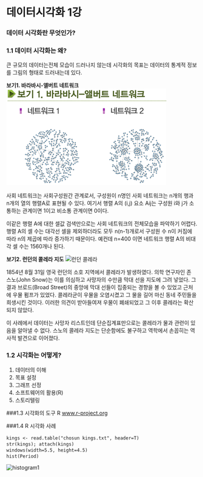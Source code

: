 데이터시각화 1강
=========

### 데이터 시각화란 무엇인가?

### 1.1 데이터 시각화는 왜?
큰 규모의 데이터는전체 모습이 드러나지 않는데 시각화의 목표는 데이터의 통계적 정보를 그림의 형태로 드러내는데 있다.


**보기1. 바라바시-앨버트 네트워크**
![enter image description here](network.png)

사회 네트워크는 사회구성원간 관계로서, 구성원이 n명인 사회 네트워크는
n개의 행과 n개의 열의 행렬A로 표현될 수 있다. 여기서 행렬 A의 (i,j) 요소 Aij는
구성원 i와 j가 소통하는 관계이면 1이고 비소통 관계이면 0이다.

이같은 행렬 A에 대한 셀값 검색만으로는 사회 네트워크의 전체모습을 파악하기 어렵다.
행렬 A의 셀 수는 대각선 셀을 제외하더라도 모두 n(n-1)개로서 구성원 수 n이 커짐에 따라
n의 제곱에 따라 증가하기 때문이다. 예컨데 n=400 이면 네트워크 행렬 A의 비대각 셀 수는 1560개나 된다.


**보기2. 런던의 콜레라 지도**
![런던 콜레라](https://cloud.githubusercontent.com/assets/7834338/6544934/36146a90-c5aa-11e4-8c64-c84b2a2c23f3.png)

1854년 8월 31일 영국 런던의 소호 지역에서 콜레라가 발생하였다. 
의학 연구자인 존 스노(John Snow)는 이를 의심하고 사망자의 수만큼 막대 선을 지도에 그려 넣었다.
그 결과 브로드(Broad Street)의 중앙에 막대 선들이 집중되는 경향을 볼 수 있었고 근처에 우물 펌프가 있었다.
콜레라균이 우물을 오염시켰고 그 물을 길어 마신 동네 주민들을 희생시킨 것이다. 이러한 의견이 받아들여져 우물이 폐쇄되었고 그 이후 콜레라는 확산되지 않았다.

이 사례에서 데이터는 사망자 리스트인데 단순집계표만으로는 콜레라가 물과 관련이 있음을 알아낼 수 없다. 스노의 콜레라 지도는 단순함에도 불구하고 역학에서 손꼽히는 역사적 발견으로 이어졌다.

### 1.2 시각화는 어떻게?

1. 데이터의 이해
2. 목표 설정
3. 그래프 선정
4. 소프트웨어의 활용(R)
5. 스토리텔링

###1.3 시각화의 도구 R
www.r-project.org

###1.4 R 시각화 사례

    kings <- read.table("chosun kings.txt", header=T)
    str(kings); attach(kings)
    windows(width=5.5, height=4.5)
    hist(Period)

![histogram1](https://cloud.githubusercontent.com/assets/7834338/6544950/65ea923e-c5ab-11e4-9e2f-39b100f6255b.png)

